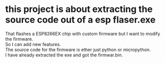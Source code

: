<h1>this project is about extracting the source code out of a esp flaser.exe</h1>
That flashes a ESP8266EX chip with custom firmware but I want to modify the firmware.<br>
So I can add new features. <br>
The source code for the firmware is ether just python or micropython. <br>
I have already extracted the exe and got the firmwar.bin. <br>
